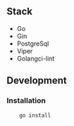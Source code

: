 ## Stack
- Go
- Gin
- PostgreSql
- Viper
- Golangci-lint

## Development
### Installation
```shell
    go install
```

